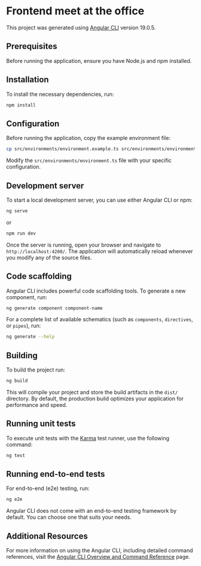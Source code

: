 # Frontend meet at the office

This project was generated using [Angular CLI](https://github.com/angular/angular-cli) version 19.0.5.

## Prerequisites

Before running the application, ensure you have Node.js and npm installed.

## Installation

To install the necessary dependencies, run:

```bash
npm install
```

## Configuration

Before running the application, copy the example environment file:

```bash
cp src/environments/environment.example.ts src/environments/environment.ts
```

Modify the `src/environments/environment.ts` file with your specific configuration.

## Development server

To start a local development server, you can use either Angular CLI or npm:

```bash
ng serve
```

or

```bash
npm run dev
```

Once the server is running, open your browser and navigate to `http://localhost:4200/`. The application will automatically reload whenever you modify any of the source files.

## Code scaffolding

Angular CLI includes powerful code scaffolding tools. To generate a new component, run:

```bash
ng generate component component-name
```

For a complete list of available schematics (such as `components`, `directives`, or `pipes`), run:

```bash
ng generate --help
```

## Building

To build the project run:

```bash
ng build
```

This will compile your project and store the build artifacts in the `dist/` directory. By default, the production build optimizes your application for performance and speed.

## Running unit tests

To execute unit tests with the [Karma](https://karma-runner.github.io) test runner, use the following command:

```bash
ng test
```

## Running end-to-end tests

For end-to-end (e2e) testing, run:

```bash
ng e2e
```

Angular CLI does not come with an end-to-end testing framework by default. You can choose one that suits your needs.

## Additional Resources

For more information on using the Angular CLI, including detailed command references, visit the [Angular CLI Overview and Command Reference](https://angular.dev/tools/cli) page.
